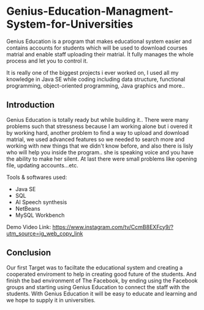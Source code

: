 # Genius-Education-Managment-System-for-Universities
Genius Education is a program that makes educational system easier and contains accounts for students which will be used to download courses matrial and enable staff uploading their matrial. İt fully manages the whole process and let you to control it.

It is really one of the biggest projects i ever worked on, I used all my knowledge in Java SE while coding including data structure, functional programming, object-oriented programming, Java graphics and more..

## Introduction
Genius Education is totally ready but while building it.. There were many problems such that stressness because I am working alone but i overed it by working hard, another problem to find a way to upload and download matrial, we used advanced features so we needed to search more and working with new things that we didn't know before, and also there is lisly who will help you inside the program.. she is speaking voice and you have the ability to make her silent. At last there were small problems like opening file, updating accounts...etc.

Tools & softwares used: 
+ Java SE
+ SQL
+ AI Speech synthesis
+ NetBeans
+ MySQL Workbench

Demo Video Link: https://www.instagram.com/tv/CcmB8EXFcy9/?utm_source=ig_web_copy_link
## Conclusion
Our first Target was to faciltate the educational system and creating a cooperated enviroment to help in creating good future of the students.
And finish the bad environment of The Facebook, by ending using the Facebook groups and starting using Genius Education to connect the staff with the students. 
With Genius Education it will be easy to educate and learning and we hope to supply it in universities.
